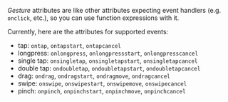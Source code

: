 _Gesture_ attributes are like other attributes expecting event handlers (e.g. `onclick`, etc.), so you can use function expressions with it.

Currently, here are the attributes for supported events:

* tap: `ontap`, `ontapstart`, `ontapcancel`
* longpress: `onlongpress`, `onlongpressstart`, `onlongpresscancel`
* single tap: `onsingletap`, `onsingletapstart`, `onsingletapcancel`
* double tap: `ondoubletap`, `ondoubletapstart`, `ondoubletapcancel`
* drag: `ondrag`, `ondragstart`, `ondragmove`, `ondragcancel`
* swipe: `onswipe`, `onswipestart`, `onswipemove`, `onswipecancel`
* pinch: `onpinch`, `onpinchstart`, `onpinchmove`, `onpinchcancel`
